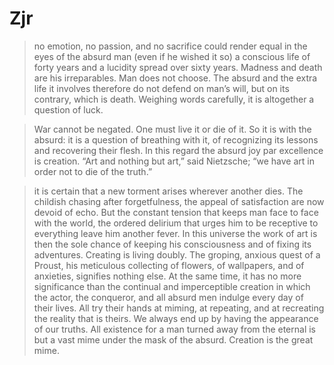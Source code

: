 # Zjr 

> no emotion, no passion, and no sacrifice could render equal in the
> eyes of the absurd man (even if he wished it so) a conscious life of
> forty years and a lucidity spread over sixty years. Madness and
> death are his irreparables. Man does not choose. The absurd and
> the extra life it involves therefore do not defend on man’s will, but
> on its contrary, which is death. Weighing words carefully, it is
> altogether a question of luck.

> War cannot be negated. One must live it or die of it. So it is with the absurd: it is a question of
> breathing with it, of recognizing its lessons and recovering their
> flesh. In this regard the absurd joy par excellence is creation. “Art
> and nothing but art,” said Nietzsche; “we have art in order not to
> die of the truth.”

 >it is certain that a new torment arises wherever another dies. The childish chasing after forgetfulness, the appeal of satisfaction are now devoid of echo. But the constant tension that keeps man face to face with the world, the ordered delirium that urges him to be receptive to everything leave him another fever. In this universe the work of art is then the sole chance of keeping his consciousness and of fixing its adventures. Creating is living doubly. The groping, anxious quest of a Proust, his meticulous collecting of flowers, of wallpapers, and of anxieties, signifies nothing else. At the same time, it has no more significance than the continual and imperceptible creation in which the actor, the conqueror, and all absurd men indulge every day of their lives. All try their hands at miming, at repeating, and at recreating the reality that is theirs. We always end up by having the appearance of our truths. All existence for a man turned away from the eternal is but a vast mime under the mask of the absurd. Creation is the great mime. 
